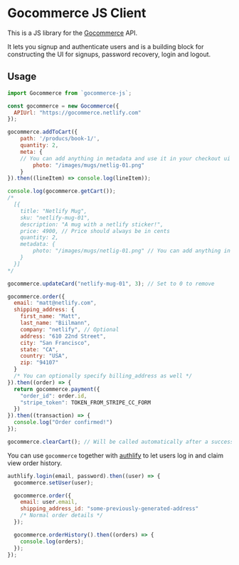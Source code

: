 # Gocommerce JS Client

This is a JS library for the [Gocommerce](https://github.com/netlify/gocommerce) API.

It lets you signup and authenticate users and is a building block for constructing
the UI for signups, password recovery, login and logout.

## Usage

```js
import Gocommerce from `gocommerce-js`;

const gocommerce = new Gocommerce({
  APIUrl: "https://gocommerce.netlify.com"
});

gocommerce.addToCart({
	path: '/producs/book-1/',
	quantity: 2,
	meta: {
    // You can add anything in metadata and use it in your checkout ui
		photo: "/images/mugs/netlig-01.png"
	}
}).then((lineItem) => console.log(lineItem));

console.log(gocommerce.getCart());
/*
  [{
  	title: "Netlify Mug",
  	sku: "netlify-mug-01",
  	description: "A mug with a netlify sticker!",
  	price: 4900, // Price should always be in cents
  	quantity: 2,
  	metadata: {
  		photo: "/images/mugs/netlig-01.png" // You can add anything in metadata
  	}
  }]
*/

gocommerce.updateCard("netlify-mug-01", 3); // Set to 0 to remove

gocommerce.order({
  email: "matt@netlify.com",
  shipping_address: {
    first_name: "Matt",
    last_name: "Biilmann",
    company: "netlify", // Optional
    address: "610 22nd Street",
    city: "San Francisco",
    state: "CA",
    country: "USA",
    zip: "94107"
  }
  /* You can optionally specify billing_address as well */
}).then((order) => {
  return gocommerce.payment({
    "order_id": order.id,
    "stripe_token": TOKEN_FROM_STRIPE_CC_FORM
  })
}).then((transaction) => {
  console.log("Order confirmed!")
});

gocommerce.clearCart(); // Will be called automatically after a successful order
```

You can use `gocommerce` together with [authlify](https://github.com/netlify/authlify) to let users log in and claim view order history.

```js
authlify.login(email, password).then((user) => {
  gocommerce.setUser(user);

  gocommerce.order({
    email: user.email,
    shipping_address_id: "some-previously-generated-address"
    /* Normal order details */
  });

  gocommerce.orderHistory().then((orders) => {
    console.log(orders);
  });
});
```
